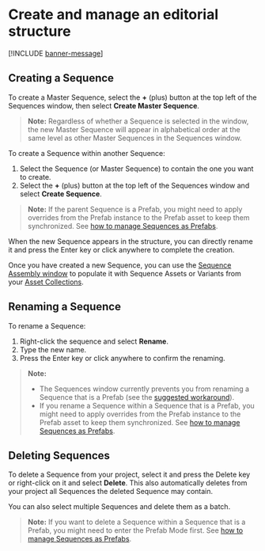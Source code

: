 # Create and manage an editorial structure

[!INCLUDE [banner-message](banner-message.md)]

## Creating a Sequence

To create a Master Sequence, select the **+** (plus) button at the top left of the Sequences window, then select **Create Master Sequence**.
>**Note:** Regardless of whether a Sequence is selected in the window, the new Master Sequence will appear in alphabetical order at the same level as other Master Sequences in the Sequences window.

To create a Sequence within another Sequence:
1. Select the Sequence (or Master Sequence) to contain the one you want to create.
2. Select the **+** (plus) button at the top left of the Sequences window and select **Create Sequence**.

  >**Note:** If the parent Sequence is a Prefab, you might need to apply overrides from the Prefab instance to the Prefab asset to keep them synchronized. See [how to manage Sequences as Prefabs](sequences-as-prefabs.md).

When the new Sequence appears in the structure, you can directly rename it and press the Enter key or click anywhere to complete the creation.

Once you have created a new Sequence, you can use the [Sequence Assembly window](sequence-assembly-window.md) to populate it with Sequence Assets or Variants from your [Asset Collections](sequence-assets-window.md).

## Renaming a Sequence

To rename a Sequence:
1. Right-click the sequence and select **Rename**.
2. Type the new name.
3. Press the Enter key or click anywhere to confirm the renaming.

>**Note:**
>* The Sequences window currently prevents you from renaming a Sequence that is a Prefab (see the [suggested workaround](known-issues.md)).
>* If you rename a Sequence within a Sequence that is a Prefab, you might need to apply overrides from the Prefab instance to the Prefab asset to keep them synchronized. See [how to manage Sequences as Prefabs](sequences-as-prefabs.md).

## Deleting Sequences

To delete a Sequence from your project, select it and press the Delete key or right-click on it and select **Delete**. This also automatically deletes from your project all Sequences the deleted Sequence may contain.

You can also select multiple Sequences and delete them as a batch.

>**Note:** If you want to delete a Sequence within a Sequence that is a Prefab, you might need to enter the Prefab Mode first. See [how to manage Sequences as Prefabs](sequences-as-prefabs.md).
